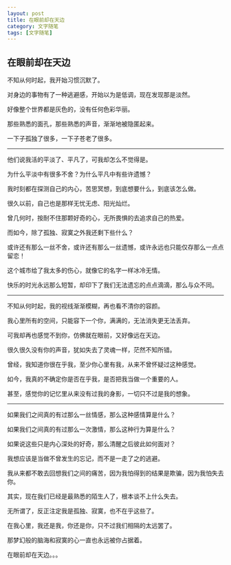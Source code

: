 ```yaml
---
layout: post
title: 在眼前却在天边
category: 文字随笔
tags: [文字随笔]
---
```


## 在眼前却在天边

不知从何时起，我开始习惯沉默了。

对身边的事物有了一种逃避感，开始以为是低调，现在发现那是淡然。

好像整个世界都是灰色的，没有任何色彩华丽。

那些熟悉的面孔，那些熟悉的声音，渐渐地被隐匿起来。

一下子孤独了很多，一下子苍老了很多。

----

他们说我活的平淡了、平凡了，可我却怎么不觉得是。

为什么平淡中有很多不舍？为什么平凡中有些许遗憾？

我时刻都在探测自己的内心，苦思冥想，到底想要什么，到底该怎么做。

很久以前，自己也是那样无忧无虑、阳光灿烂。

曾几何时，按耐不住那颗好奇的心，无所畏惧的去追求自己的热爱。

而如今，除了孤独、寂寞之外我还剩下些什么？

或许还有那么一丝不舍，或许还有那么一丝遗憾，或许永远也只能仅存那么一点点留恋！

这个城市给了我太多的伤心，就像它的名字一样冰冷无情。

快乐的时光永远那么短暂，却印下了我们无法遗忘的点点滴滴，那么与众不同。

----

不知从何时起，我的视线渐渐模糊，再也看不清你的容颜。

我心里所有的空间，只能容下一个你，满满的，无法消失更无法丢弃。

可我却再也感觉不到你，仿佛就在眼前，又好像远在天边。

很久很久没有你的声音，犹如失去了灵魂一样，茫然不知所错。

曾经，我知道你很在乎我，至少你心里有我，从来不曾怀疑过这种感觉。

如今，我真的不确定你是否在乎我，是否把我当做一个重要的人。

甚至，感觉你的记忆里从来没有过我的身影，一切只不过是我的想象。

----

如果我们之间真的有过那么一丝情感，那么这种感情算是什么？

如果我们之间真的有过那么一次激情，那么这种行为算是什么？

如果说这些只是内心深处的好奇，那么清醒之后彼此如何面对？

我想应该是当做不曾发生的忘记，而不是一走了之的逃避。

我从来都不敢去回想我们之间的痛苦，因为我怕得到的结果是欺骗，因为我怕失去你。

其实，现在我们已经是最熟悉的陌生人了，根本谈不上什么失去。

无所谓了，反正注定我是孤独、寂寞，也不在乎这些了。

在我心里，我还是我，你还是你，只不过我们相隔的太远罢了。

那梦幻般的脑海和寂寞的心一直也永远被你占据着。

在眼前却在天边。。。